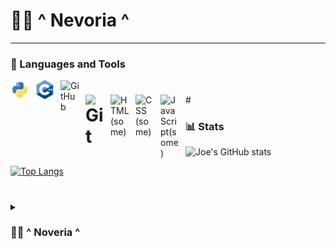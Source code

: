 # 👨‍💻 ^ Nevoria ^
---

### 🧰 Languages and Tools
<img align="left" alt="Python" width="30px" style="padding-right:10px;" src="https://github.com/devicons/devicon/blob/master/icons/python/python-original.svg" />
<img align="left" alt="C++" width="30px" style="padding-right:10px;" src="https://github.com/devicons/devicon/blob/master/icons/cplusplus/cplusplus-original.svg" />
<img align="left" alt="GitHub" width="30px" style="padding-right:10px;" src="https://cdn.jsdelivr.net/gh/devicons/devicon/icons/github/github-original.svg" />

# <img align="left" alt="Git" width="30px" style="padding-right:10px;" src="https://cdn.jsdelivr.net/gh/devicons/devicon/icons/git/git-original.svg" />
<img align="left" alt="HTML (some)" width="30px" style="padding-right:10px;" src="https://cdn.jsdelivr.net/gh/devicons/devicon/icons/html5/html5-plain.svg" />
<img align="left" alt="CSS (some)" width="30px" style="padding-right:10px;" src="https://cdn.jsdelivr.net/gh/devicons/devicon/icons/css3/css3-plain.svg" />
# <img align="left" alt="JavaScript(some)" width="30px" style="padding-right:10px;" src="https://cdn.jsdelivr.net/gh/devicons/devicon/icons/javascript/javascript-plain.svg" />
<br />


### 📊 Stats

![Joe's GitHub stats](https://github-readme-stats.vercel.app/api?username=nevoria&show_icons=true&theme=gruvbox)

 <!--![GitHub Streak](https://streak-stats.demolab.com?user=nevoria&theme=gruvbox&border_radius=4.5) -->
[![Top Langs](https://github-readme-stats.vercel.app/api/top-langs/?username=nevoria&show_icons=true&theme=dark)](https://github.com/anuraghazra/github-readme-stats)
#
<details>
 <summary><h3>👨‍💻 ^ Noveria ^</h3></summary>
